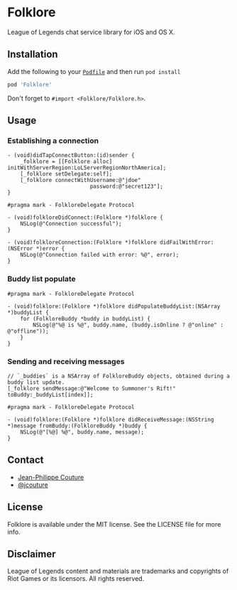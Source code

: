 # Folklore

League of Legends chat service library for iOS and OS X.

## Installation

Add the following to your [`Podfile`](http://docs.cocoapods.org/podfile.html)
and then run `pod install`

```ruby
pod 'Folklore'
```

Don't forget to `#import <Folklore/Folklore.h>`.

## Usage

### Establishing a connection

```objc
- (void)didTapConnectButton:(id)sender {
    _folklore = [[Folklore alloc] initWithServerRegion:LoLServerRegionNorthAmerica];
    [_folklore setDelegate:self];
    [_folklore connectWithUsername:@"jdoe"
                          password:@"secret123"];
}

#pragma mark - FolkloreDelegate Protocol

- (void)folkloreDidConnect:(Folklore *)folklore {
    NSLog(@"Connection successful");
}

- (void)folkloreConnection:(Folklore *)folklore didFailWithError:(NSError *)error {
    NSLog(@"Connection failed with error: %@", error);
}
```

### Buddy list populate

```objc
#pragma mark - FolkloreDelegate Protocol

- (void)folklore:(Folklore *)folklore didPopulateBuddyList:(NSArray *)buddyList {
    for (FolkloreBuddy *buddy in buddyList) {
        NSLog(@"%@ is %@", buddy.name, (buddy.isOnline ? @"online" : @"offline"));
    }
}
```

### Sending and receiving messages

```objc
// `_buddies` is a NSArray of FolkloreBuddy objects, obtained during a buddy list update.
[_folklore sendMessage:@"Welcome to Summoner's Rift!" toBuddy:_buddyList[index]];

#pragma mark - FolkloreDelegate Protocol

- (void)folklore:(Folklore *)folklore didReceiveMessage:(NSString *)message fromBuddy:(FolkloreBuddy *)buddy {
    NSLog(@"[%@] %@", buddy.name, message);
}
```

## Contact

 * [Jean-Philippe Couture](https://github.com/jcouture)
 * [@jcouture](https://twitter.com/jcouture)


## License

Folklore is available under the MIT license. See the LICENSE file for more info.

## Disclaimer

League of Legends content and materials are trademarks and copyrights of Riot Games or its licensors. All rights reserved.
